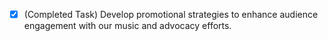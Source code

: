 - [x] (Completed Task) Develop promotional strategies to enhance audience engagement with our music and advocacy efforts.
